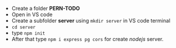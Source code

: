 * Create a folder **PERN-TODO**
* Open in VS code
* Create a subfolder **server** using `mkdir server` in VS code terminal
* `cd server`
* type `npm init`
* After that type `npm i express pg cors` for create *nodejs* server.

